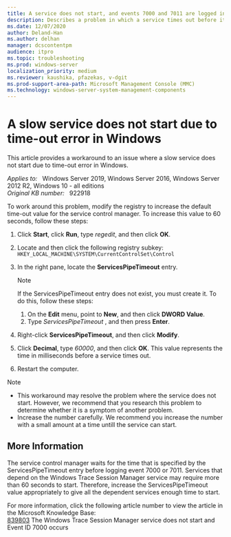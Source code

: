 ```yaml
---
title: A service does not start, and events 7000 and 7011 are logged in Windows Server
description: Describes a problem in which a service times out before it starts. Explains how to work around this problem by increasing the value of the ServicesPipeTimeout registry entry.
ms.date: 12/07/2020
author: Deland-Han
ms.author: delhan 
manager: dcscontentpm
audience: itpro
ms.topic: troubleshooting
ms.prod: windows-server
localization_priority: medium
ms.reviewer: kaushika, pfazekas, v-dgit
ms.prod-support-area-path: Microsoft Management Console (MMC)
ms.technology: windows-server-system-management-components
---
```

# A slow service does not start due to time-out error in Windows

This article provides a workaround to an issue where a slow service does not start due to time-out error in Windows.

_Applies to:_ &nbsp; Windows Server 2019, Windows Server 2016, Windows Server 2012 R2, Windows 10 - all editions  
_Original KB number:_ &nbsp; 922918

To work around this problem, modify the registry to increase the default time-out value for the service control manager. To increase this value to 60 seconds, follow these steps:

1. Click **Start**, click **Run**, type *regedit*, and then click **OK**.
2. Locate and then click the following registry subkey:  
`HKEY_LOCAL_MACHINE\SYSTEM\CurrentControlSet\Control`
3. In the right pane, locate the **ServicesPipeTimeout** entry.

    > [!Note]
    > If the ServicesPipeTimeout entry does not exist, you must create it. To do this, follow these steps:
    >
    > 1. On the **Edit** menu, point to **New**, and then click **DWORD Value**.
    > 2. Type *ServicesPipeTimeout* , and then press **Enter**.

4. Right-click **ServicesPipeTimeout**, and then click **Modify**.
5. Click **Decimal**, type *60000*, and then click **OK**. This value represents the time in milliseconds before a service times out.
6. Restart the computer.

> [!Note]
>
> - This workaround may resolve the problem where the service does not start. However, we recommend that you research this problem to determine whether it is a symptom of another problem.
> - Increase the number carefully. We recommend you increase the number with a small amount at a time untill the service can start.

## More Information

The service control manager waits for the time that is specified by the ServicesPipeTimeout entry before logging event 7000 or 7011. Services that depend on the Windows Trace Session Manager service may require more than 60 seconds to start. Therefore, increase the ServicesPipeTimeout value appropriately to give all the dependent services enough time to start.

For more information, click the following article number to view the article in the Microsoft Knowledge Base:  
[839803](https://support.microsoft.com/help/839803) The Windows Trace Session Manager service does not start and Event ID 7000 occurs
